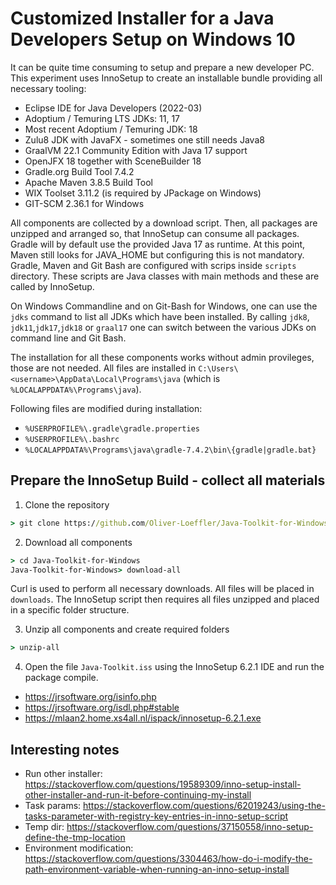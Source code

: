 # Customized Installer for a Java Developers Setup on Windows 10

It can be quite time consuming to setup and prepare a new developer PC.
This experiment uses InnoSetup to create an installable bundle providing all necessary tooling:

* Eclipse IDE for Java Developers (2022-03)
* Adoptium / Temuring LTS JDKs: 11, 17 
* Most recent Adoptium / Temuring JDK: 18
* Zulu8 JDK with JavaFX - sometimes one still needs Java8
* GraalVM 22.1 Community Edition with Java 17 support
* OpenJFX 18 together with SceneBuilder 18
* Gradle.org Build Tool 7.4.2
* Apache Maven 3.8.5 Build Tool
* WIX Toolset 3.11.2 (is required by JPackage on Windows)
* GIT-SCM 2.36.1 for Windows

All components are collected by a download script. Then, all packages are unzipped and arranged so, that InnoSetup can consume all packages.
Gradle will by default use the provided Java 17 as runtime. At this point, Maven still looks for JAVA_HOME but configuring this is not mandatory.
Gradle, Maven and Git Bash are configured with scrips inside `scripts` directory.
These scripts are Java classes with main methods and these are called by InnoSetup.

On Windows Commandline and on Git-Bash for Windows, one can use the `jdks` command to list all JDKs which have been installed.
By calling `jdk8`, `jdk11`,`jdk17`,`jdk18` or `graal17` one can switch between the various JDKs on command line and Git Bash.

The installation for all these components works without admin provileges, those are not needed.
All files are installed in `C:\Users\<username>\AppData\Local\Programs\java` (which is `%LOCALAPPDATA%\Programs\java`). 

Following files are modified during installation:
* `%USERPROFILE%\.gradle\gradle.properties`
* `%USERPROFILE%\.bashrc`
* `%LOCALAPPDATA%\Programs\java\gradle-7.4.2\bin\{gradle|gradle.bat}`


## Prepare the InnoSetup Build - collect all materials

1. Clone the repository

```cmd
> git clone https://github.com/Oliver-Loeffler/Java-Toolkit-for-Windows.git
```

2. Download all components

```cmd
> cd Java-Toolkit-for-Windows
Java-Toolkit-for-Windows> download-all
```

Curl is used to perform all necessary downloads. All files will be placed in `downloads`.
The InnoSetup script then requires all files unzipped and placed in a specific folder structure.

3. Unzip all components and create required folders

```cmd
> unzip-all
```

4. Open the file `Java-Toolkit.iss` using the InnoSetup 6.2.1 IDE and run the package compile.

* https://jrsoftware.org/isinfo.php
* https://jrsoftware.org/isdl.php#stable
* https://mlaan2.home.xs4all.nl/ispack/innosetup-6.2.1.exe


## Interesting notes
* Run other installer: https://stackoverflow.com/questions/19589309/inno-setup-install-other-installer-and-run-it-before-continuing-my-install
* Task params: https://stackoverflow.com/questions/62019243/using-the-tasks-parameter-with-registry-key-entries-in-inno-setup-script
* Temp dir: https://stackoverflow.com/questions/37150558/inno-setup-define-the-tmp-location
* Environment modification: https://stackoverflow.com/questions/3304463/how-do-i-modify-the-path-environment-variable-when-running-an-inno-setup-install
